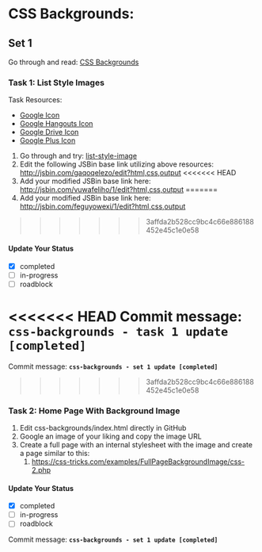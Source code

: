 # CSS Backgrounds:

## Set 1

Go through and read: <a href="http://www.htmlgoodies.com/beyond/css/article.php/3868361" target="_blank">CSS Backgrounds</a>

### Task 1: List Style Images

Task Resources:
- [Google Icon](https://cdn0.iconfinder.com/data/icons/social-flat-rounded-rects/512/google_bookmarks-16.png)
- [Google Hangouts Icon](https://cdn0.iconfinder.com/data/icons/social-flat-rounded-rects/512/google_hangouts-16.png)
- [Google Drive Icon](https://cdn0.iconfinder.com/data/icons/social-flat-rounded-rects/512/google_drive-16.png)
- [Google Plus Icon](https://cdn1.iconfinder.com/data/icons/social-shade-rounded-rects/512/google-16.png)


1. Go through and try: <a href="http://www.w3schools.com/cssref/pr_list-style-image.asp" target="_blank">list-style-image</a>
2. Edit the following JSBin base link utilizing above resources: <http://jsbin.com/gaqoqelezo/edit?html,css,output>
<<<<<<< HEAD
3. Add your modified JSBin base link here: <http://jsbin.com/vuwafeliho/1/edit?html,css,output>
=======
3. Add your modified JSBin base link here: <http://jsbin.com/feguyowexi/1/edit?html,css,output>
>>>>>>> 3affda2b528cc9bc4c66e886188452e45c1e0e58

#### Update Your Status
- [X] completed
- [ ] in-progress
- [ ] roadblock

<<<<<<< HEAD
Commit message: __`css-backgrounds - task 1 update [completed]`__
=======
Commit message: __`css-backgrounds - set 1 update [completed]`__
>>>>>>> 3affda2b528cc9bc4c66e886188452e45c1e0e58

### Task 2: Home Page With Background Image

1. Edit css-backgrounds/index.html directly in GitHub
2. Google an image of your liking and copy the image URL
3. Create a full page with an internal stylesheet with the image and create a page similar to this:
    1. <https://css-tricks.com/examples/FullPageBackgroundImage/css-2.php> 

#### Update Your Status
- [X] completed
- [ ] in-progress
- [ ] roadblock

Commit message: __`css-backgrounds - set 1 update [completed]`__
